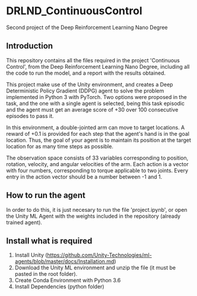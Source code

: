 # DRLND_ContinuousControl
Second project of the Deep Reinforcement Learning Nano Degree

## Introduction
This repository contains all the files required in the project 'Continuous Control', from the Deep Reinforcement Learning Nano Degree, including all the code to run the model, and a report with the results obtained.

This project make use of the Unity environment, and creates a Deep Deterministic Policy Gradient (DDPG) agent to solve the problem implemented in Python 3 with PyTorch. Two options were proposed in the task, and the one with a single agent is selected, being this task episodic and the agent must get an average score of +30 over 100 consecutive episodes to pass it.

In this environment, a double-jointed arm can move to target locations. A reward of +0.1 is provided for each step that the agent's hand is in the goal location. Thus, the goal of your agent is to maintain its position at the target location for as many time steps as possible.

The observation space consists of 33 variables corresponding to position, rotation, velocity, and angular velocities of the arm. Each action is a vector with four numbers, corresponding to torque applicable to two joints. Every entry in the action vector should be a number between -1 and 1.

## How to run the agent
In order to do this, it is just necesary to run the file 'project.ipynb', or open the Unity ML Agent with the weights included in the repository (already trained agent).

## Install what is required
1. Install Unity (https://github.com/Unity-Technologies/ml-agents/blob/master/docs/Installation.md)
2. Download the Unity ML environment and unzip the file (it must be pasted in the root folder).
3. Create Conda Environment with Python 3.6
4. Install Dependencies (python folder)
